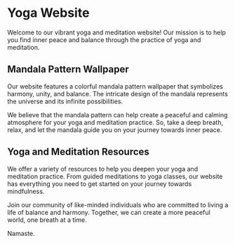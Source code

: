 <!--
Write me markdown content of website with wallpaper:

"A colorful mandala pattern for a yoga or meditation website"

The header of the page should not be copy of the text but rather a real content of the website which is using this wallpaper.
-->

<!--font:Poppins-->

# Yoga Website

Welcome to our vibrant yoga and meditation website! Our mission is to help you find inner peace and balance through the practice of yoga and meditation.

## Mandala Pattern Wallpaper

Our website features a colorful mandala pattern wallpaper that symbolizes harmony, unity, and balance. The intricate design of the mandala represents the universe and its infinite possibilities.

We believe that the mandala pattern can help create a peaceful and calming atmosphere for your yoga and meditation practice. So, take a deep breath, relax, and let the mandala guide you on your journey towards inner peace.

## Yoga and Meditation Resources

We offer a variety of resources to help you deepen your yoga and meditation practice. From guided meditations to yoga classes, our website has everything you need to get started on your journey towards mindfulness.

Join our community of like-minded individuals who are committed to living a life of balance and harmony. Together, we can create a more peaceful world, one breath at a time.

Namaste.
